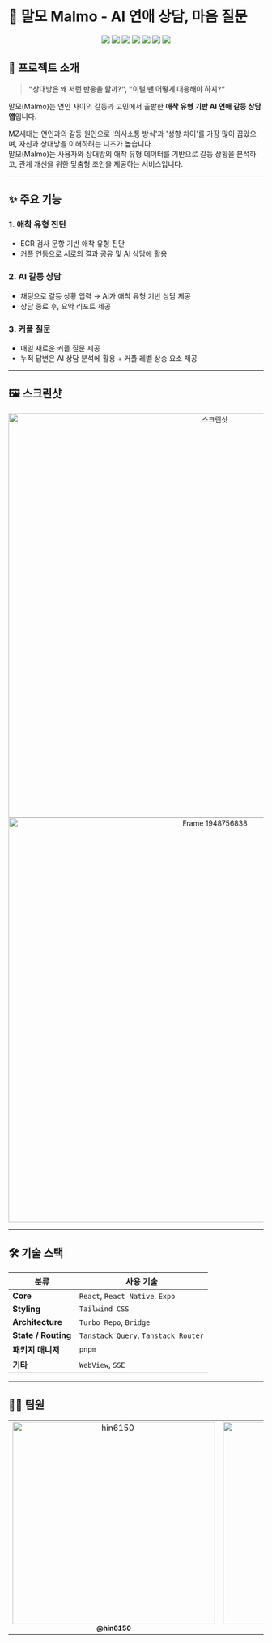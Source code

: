 # 💌 말모 Malmo - AI 연애 상담, 마음 질문

<p align="center">
  <!-- 주요 기술 스택 배지 -->
  <img src="https://img.shields.io/badge/React-20232A?style=for-the-badge&logo=react&logoColor=61DAFB" />
  <img src="https://img.shields.io/badge/React_Native-20232A?style=for-the-badge&logo=react&logoColor=61DAFB" />
  <img src="https://img.shields.io/badge/Expo-000020?style=for-the-badge&logo=expo&logoColor=white" />
  <img src="https://img.shields.io/badge/Tailwind_CSS-06B6D4?style=for-the-badge&logo=tailwindcss&logoColor=white" />
  <img src="https://img.shields.io/badge/TurboRepo-000000?style=for-the-badge&logo=turbo&logoColor=white" />
  <img src="https://img.shields.io/badge/TanStack_Query-FF4154?style=for-the-badge&logo=react-query&logoColor=white" />
  <img src="https://img.shields.io/badge/pnpm-222222?style=for-the-badge&logo=pnpm&logoColor=F69220" />
</p>


## 🧐 프로젝트 소개

> **"상대방은 왜 저런 반응을 할까?", "이럴 땐 어떻게 대응해야 하지?"**

말모(Malmo)는 연인 사이의 갈등과 고민에서 출발한 **애착 유형 기반 AI 연애 갈등 상담 앱**입니다.

MZ세대는 연인과의 갈등 원인으로 '의사소통 방식'과 '성향 차이'를 가장 많이 꼽았으며, 자신과 상대방을 이해하려는 니즈가 높습니다.  
말모(Malmo)는 사용자와 상대방의 애착 유형 데이터를 기반으로 갈등 상황을 분석하고, 관계 개선을 위한 맞춤형 조언을 제공하는 서비스입니다.

---

## ✨ 주요 기능

### 1. 애착 유형 진단
- ECR 검사 문항 기반 애착 유형 진단
- 커플 연동으로 서로의 결과 공유 및 AI 상담에 활용

### 2. AI 갈등 상담
- 채팅으로 갈등 상황 입력 → AI가 애착 유형 기반 상담 제공
- 상담 종료 후, 요약 리포트 제공

### 3. 커플 질문
- 매일 새로운 커플 질문 제공
- 누적 답변은 AI 상담 분석에 활용 + 커플 레벨 상승 요소 제공

---

## 🖼️ 스크린샷

<div align="center">
   <img width="800" alt="스크린샷" src="https://github.com/user-attachments/assets/e0960f87-1ba4-453c-ab97-2dd3254727de" />
   <img width="800" alt="Frame 1948756838" src="https://github.com/user-attachments/assets/4d61401f-020c-4da2-8260-465331d66fa4" />
</div>

---

## 🛠️ 기술 스택

| 분류 | 사용 기술 |
|------|-----------|
| **Core** | `React`, `React Native`, `Expo` |
| **Styling** | `Tailwind CSS` |
| **Architecture** | `Turbo Repo`, `Bridge` |
| **State / Routing** | `Tanstack Query`, `Tanstack Router` |
| **패키지 매니저** | `pnpm` |
| **기타** | `WebView`, `SSE` |

---

## 🧑‍💻 팀원

<table>
  <tr>
    <td align="center">
      <a href="https://github.com/hin6150">
        <img src="https://github.com/hin6150.png" width="400px;" alt="hin6150"/><br />
        <sub><b>@hin6150</b></sub>
      </a>
    </td>
    <td align="center">
      <a href="https://github.com/LeeWxx">
        <img src="https://github.com/LeeWxx.png" width="400px;" alt="LeeWxx"/><br />
        <sub><b>@LeeWxx</b></sub>
      </a>
    </td>
  </tr>
</table>
